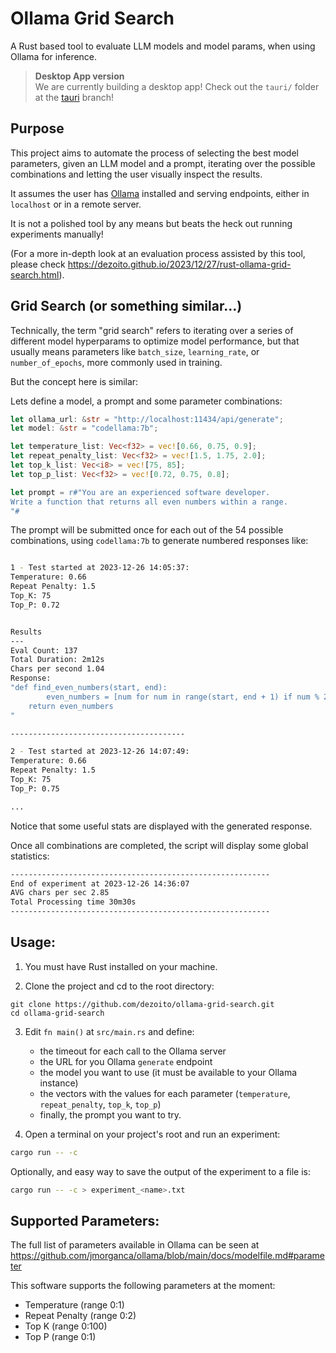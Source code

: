 # Ollama Grid Search

A Rust based tool to evaluate LLM models and model params, when using Ollama for inference.

> **Desktop App version**<br>
> We are currently building a desktop app! Check out the `tauri/` folder at the [tauri](https://github.com/dezoito/ollama-grid-search/tree/main/desktop) branch!

## Purpose

This project aims to automate the process of selecting the best model parameters, given an LLM model and a prompt, iterating over the possible combinations and letting the user visually inspect the results.

It assumes the user has [Ollama](https://www.ollama.ai) installed and serving endpoints, either in `localhost` or in a remote server.

It is not a polished tool by any means but beats the heck out running experiments manually!

(For a more in-depth look at an evaluation process assisted by this tool, please check https://dezoito.github.io/2023/12/27/rust-ollama-grid-search.html).

## Grid Search (or something similar...)

Technically, the term "grid search" refers to iterating over a series of different model hyperparams to optimize model performance, but that usually means parameters like `batch_size`, `learning_rate`, or `number_of_epochs`, more commonly used in training.

But the concept here is similar:

Lets define a model, a prompt and some parameter combinations:

```rs
let ollama_url: &str = "http://localhost:11434/api/generate";
let model: &str = "codellama:7b";

let temperature_list: Vec<f32> = vec![0.66, 0.75, 0.9];
let repeat_penalty_list: Vec<f32> = vec![1.5, 1.75, 2.0];
let top_k_list: Vec<i8> = vec![75, 85];
let top_p_list: Vec<f32> = vec![0.72, 0.75, 0.8];

let prompt = r#"You are an experienced software developer.
Write a function that returns all even numbers within a range.
"#

```

The prompt will be submitted once for each out of the 54 possible combinations, using `codellama:7b` to generate numbered responses like:

```sh

1 - Test started at 2023-12-26 14:05:37:
Temperature: 0.66
Repeat Penalty: 1.5
Top_K: 75
Top_P: 0.72


Results
---
Eval Count: 137
Total Duration: 2m12s
Chars per second 1.04
Response:
"def find_even_numbers(start, end):
        even_numbers = [num for num in range(start, end + 1) if num % 2 == 0]
    return even_numbers
"

---------------------------------------

2 - Test started at 2023-12-26 14:07:49:
Temperature: 0.66
Repeat Penalty: 1.5
Top_K: 75
Top_P: 0.75

...
```

Notice that some useful stats are displayed with the generated response.

Once all combinations are completed, the script will display some global statistics:

```sh
----------------------------------------------------------
End of experiment at 2023-12-26 14:36:07
AVG chars per sec 2.85
Total Processing time 30m30s
----------------------------------------------------------
```

## Usage:

1. You must have Rust installed on your machine.

2. Clone the project and cd to the root directory:

```
git clone https://github.com/dezoito/ollama-grid-search.git
cd ollama-grid-search
```

3. Edit `fn main()` at `src/main.rs` and define:

   - the timeout for each call to the Ollama server
   - the URL for you Ollama `generate` endpoint
   - the model you want to use (it must be available to your Ollama instance)
   - the vectors with the values for each parameter (`temperature`, `repeat_penalty`, `top_k`, `top_p`)
   - finally, the prompt you want to try.

4. Open a terminal on your project's root and run an experiment:

```sh
cargo run -- -c
```

Optionally, and easy way to save the output of the experiment to a file is:

```sh
cargo run -- -c > experiment_<name>.txt
```

## Supported Parameters:

The full list of parameters available in Ollama can be seen at https://github.com/jmorganca/ollama/blob/main/docs/modelfile.md#parameter

This software supports the following parameters at the moment:

- Temperature (range 0:1)
- Repeat Penalty (range 0:2)
- Top K (range 0:100)
- Top P (range 0:1)
